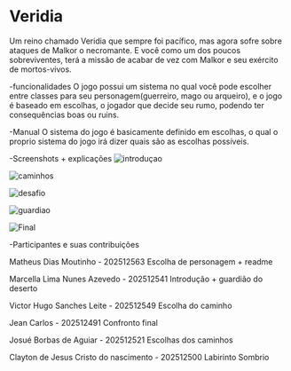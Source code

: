 # Veridia
Um reino chamado Veridia que sempre foi pacífico, mas agora sofre sobre ataques de Malkor o necromante. E você como um dos poucos sobreviventes, terá a missão de acabar de vez com Malkor e seu exército de mortos-vivos.

-funcionalidades
O jogo possui um sistema no qual você pode escolher entre classes para seu personagem(guerreiro, mago ou arqueiro), e o jogo é baseado em escolhas, o jogador que decide seu rumo, podendo ter consequências boas ou ruins.

-Manual
O sistema do jogo é basicamente definido em escolhas, o qual o proprio sistema do jogo irá dizer quais são as escolhas possíveis.

-Screenshots + explicações
![introduçao](https://github.com/user-attachments/assets/a87c490d-aff1-4073-8e0b-9a8875df2075)

![caminhos](https://github.com/user-attachments/assets/c6367c24-aa06-403c-a2e5-1db7a2de6fd7)

![desafio](https://github.com/user-attachments/assets/e7b0528b-0ebb-4ae3-b26d-de2e2f3ede98)

![guardiao](https://github.com/user-attachments/assets/968653fc-e8e8-4736-ab32-adb4981c0593)

![Final](https://github.com/user-attachments/assets/cc8b297c-5ff5-4b5c-ab0e-093c9538ec38)

-Participantes e suas contribuições

Matheus Dias Moutinho - 202512563
Escolha de personagem + readme

Marcella Lima Nunes Azevedo - 202512541
Introdução + guardião do deserto

Victor Hugo Sanches Leite - 202512549
Escolha do caminho

Jean Carlos - 202512491
Confronto final

Josué Borbas de Aguiar - 202512521
Escolhas dos caminhos

Clayton de Jesus Cristo do nascimento - 202512500
Labirinto Sombrio











